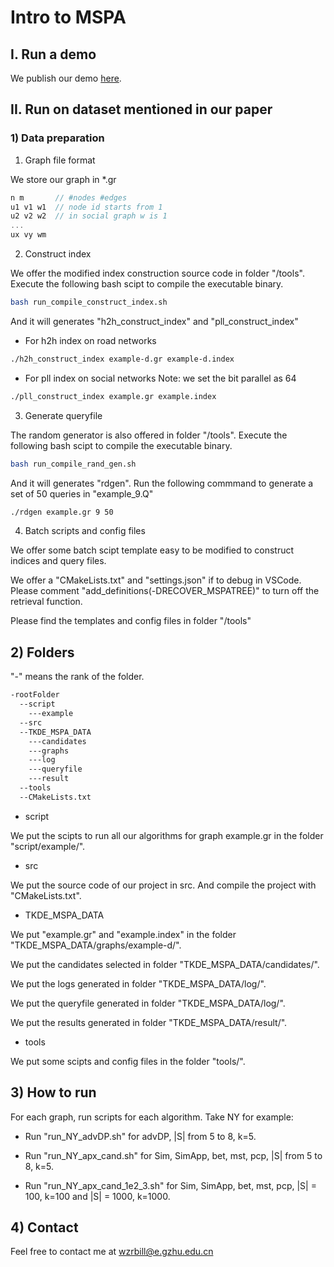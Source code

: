 # Intro to MSPA
## I. Run a demo
We publish our demo [here](https://codeocean.com/capsule/8326543/tree).
## II. Run on dataset mentioned in our paper
### 1) Data preparation
1. Graph file format
   
We store our graph in *.gr
```c++
n m       // #nodes #edges
u1 v1 w1  // node id starts from 1 
u2 v2 w2  // in social graph w is 1
...
ux vy wm
``` 

2. Construct index
   
We offer the modified index construction source code in folder "/tools".
Execute the following bash scipt to compile the executable binary. 
```bash
bash run_compile_construct_index.sh
```
And it will generates "h2h_construct_index" and "pll_construct_index"
* For h2h index on road networks
```bash
./h2h_construct_index example-d.gr example-d.index
```
* For pll index on social networks
Note: we set the bit parallel as 64
```bash
./pll_construct_index example.gr example.index
```

3. Generate queryfile
   
The random generator is also offered in folder "/tools".
Execute the following bash scipt to compile the executable binary. 
```bash
bash run_compile_rand_gen.sh
```
And it will generates "rdgen".
Run the following commmand to generate a set of 50 queries in "example_9.Q"
```bash
./rdgen example.gr 9 50
```

4. Batch scripts and config files
   
We offer some batch scipt template easy to be modified to construct indices and query files.

We offer a "CMakeLists.txt" and "settings.json" if to debug in VSCode. Please comment "add_definitions(-DRECOVER_MSPATREE)" to turn off the retrieval function.

Please find the templates and config files in folder "/tools"


## 2) Folders
"-" means the rank of the folder.
```bash
-rootFolder
  --script
    ---example
  --src
  --TKDE_MSPA_DATA
    ---candidates
    ---graphs
    ---log
    ---queryfile
    ---result
  --tools
  --CMakeLists.txt
```
* script
  
We put the scipts to run all our algorithms for graph example.gr in the folder "script/example/".

* src
  
We put the source code of our project in src. And compile the project with "CMakeLists.txt".

* TKDE_MSPA_DATA
  
We put "example.gr" and "example.index" in the folder "TKDE_MSPA_DATA/graphs/example-d/".

We put the candidates selected in folder "TKDE_MSPA_DATA/candidates/".

We put the logs generated in folder "TKDE_MSPA_DATA/log/".

We put the queryfile generated in folder "TKDE_MSPA_DATA/log/".

We put the results generated in folder "TKDE_MSPA_DATA/result/".

* tools
  
We put some scipts and config files in the folder "tools/".

## 3) How to run

For each graph, run scripts for each algorithm.
Take NY for example:
* Run "run_NY_advDP.sh" for advDP, |S| from 5 to 8, k=5.
  
* Run "run_NY_apx_cand.sh" for Sim, SimApp, bet, mst, pcp, |S| from 5 to 8, k=5.
  
* Run "run_NY_apx_cand_1e2_3.sh" for Sim, SimApp, bet, mst, pcp, |S| = 100, k=100 and |S| = 1000, k=1000.
  

## 4) Contact

Feel free to contact me at [wzrbill@e.gzhu.edu.cn](mailto:wzrbill@e.gzhu.edu.cn)
